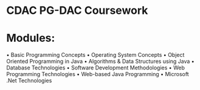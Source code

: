 # CDAC PG-DAC Coursework

# Modules:

• Basic Programming Concepts
• Operating System Concepts
• Object Oriented Programming in Java
• Algorithms & Data Structures using Java
• Database Technologies
• Software Development Methodologies
• Web Programming Technologies
• Web-based Java Programming
• Microsoft .Net Technologies


